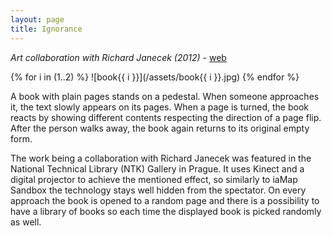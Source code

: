 ```yaml
---
layout: page
title: Ignorance
---
```


*Art collaboration with Richard Janecek (2012)* - [web](http://richardjanecek.com/ignorance)

{% for i in (1..2) %}
![book{{ i }}](/assets/book{{ i }}.jpg)
{% endfor %}

A book with plain pages stands on a pedestal. When someone approaches it, the text slowly appears on its pages. When a page is turned, the book reacts by showing different contents respecting the direction of a page flip. After the person walks away, the book again returns to its original empty form.

The work being a collaboration with Richard Janecek was featured in the National Technical Library (NTK) Gallery in Prague. It uses Kinect and a digital projector to achieve the mentioned effect, so similarly to iaMap Sandbox the technology stays well hidden from the spectator. On every approach the book is opened to a random page and there is a possibility to have a library of books so each time the displayed book is picked randomly as well.
